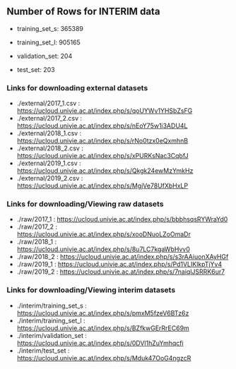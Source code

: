 ## Number of Rows for **INTERIM** data ##

- training_set_s: 365389

- training_set_l: 905165

- validation_set: 204

- test_set: 203

### Links for downloading external datasets

- ./external/2017_1.csv : https://ucloud.univie.ac.at/index.php/s/qoUYWv1YHSbZsFG
- ./external/2017_2.csv : https://ucloud.univie.ac.at/index.php/s/nEoY75w1i3ADU4L
- ./external/2018_1.csv : https://ucloud.univie.ac.at/index.php/s/rNo0tzx0eQxmhnB
- ./external/2018_2.csv : https://ucloud.univie.ac.at/index.php/s/xPURKsNac3CqbfJ
- ./external/2019_1.csv : https://ucloud.univie.ac.at/index.php/s/Qkgk24ewMzYmkHz
- ./external/2019_2.csv : https://ucloud.univie.ac.at/index.php/s/MgjVe78UfXbHxLP

### Links for downloading/Viewing raw datasets

- ./raw/2017_1 : https://ucloud.univie.ac.at/index.php/s/bbbhsqsRYWraYd0
- ./raw/2017_2 : https://ucloud.univie.ac.at/index.php/s/xooDNuoLZoOmaDr
- ./raw/2018_1 : https://ucloud.univie.ac.at/index.php/s/8u7LC7kgaWbHvv0
- ./raw/2018_2 : https://ucloud.univie.ac.at/index.php/s/s3rAAiuonXAyHGf
- ./raw/2019_1 : https://ucloud.univie.ac.at/index.php/s/Pd1VLIKlkpTjYv4
- ./raw/2019_2 : https://ucloud.univie.ac.at/index.php/s/7naiqlJSRRK6ur7


### Links for downloading/Viewing interim datasets

- ./interim/training_set_s : https://ucloud.univie.ac.at/index.php/s/pmxM5fzeV6BTz6z
- ./interim/training_set_l : https://ucloud.univie.ac.at/index.php/s/BZfkwGErRrEC69m
- ./interim/validation_set : https://ucloud.univie.ac.at/index.php/s/0DVl1hZuYmhqcfi
- ./interim/test_set : https://ucloud.univie.ac.at/index.php/s/Mduk47OoG4ngzcR
